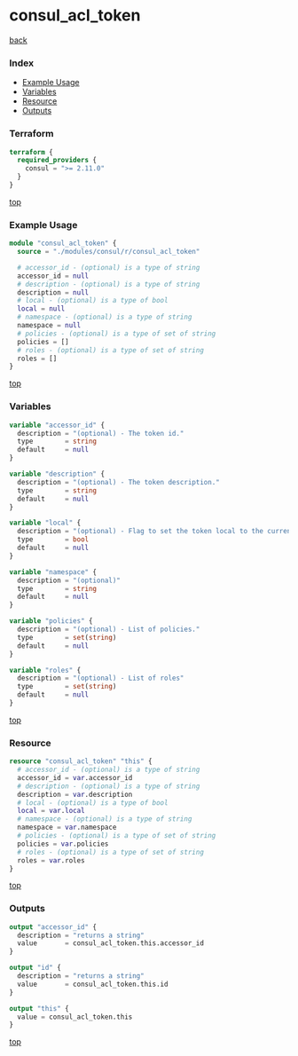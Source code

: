 # consul_acl_token

[back](../consul.md)

### Index

- [Example Usage](#example-usage)
- [Variables](#variables)
- [Resource](#resource)
- [Outputs](#outputs)

### Terraform

```terraform
terraform {
  required_providers {
    consul = ">= 2.11.0"
  }
}
```

[top](#index)

### Example Usage

```terraform
module "consul_acl_token" {
  source = "./modules/consul/r/consul_acl_token"

  # accessor_id - (optional) is a type of string
  accessor_id = null
  # description - (optional) is a type of string
  description = null
  # local - (optional) is a type of bool
  local = null
  # namespace - (optional) is a type of string
  namespace = null
  # policies - (optional) is a type of set of string
  policies = []
  # roles - (optional) is a type of set of string
  roles = []
}
```

[top](#index)

### Variables

```terraform
variable "accessor_id" {
  description = "(optional) - The token id."
  type        = string
  default     = null
}

variable "description" {
  description = "(optional) - The token description."
  type        = string
  default     = null
}

variable "local" {
  description = "(optional) - Flag to set the token local to the current datacenter."
  type        = bool
  default     = null
}

variable "namespace" {
  description = "(optional)"
  type        = string
  default     = null
}

variable "policies" {
  description = "(optional) - List of policies."
  type        = set(string)
  default     = null
}

variable "roles" {
  description = "(optional) - List of roles"
  type        = set(string)
  default     = null
}
```

[top](#index)

### Resource

```terraform
resource "consul_acl_token" "this" {
  # accessor_id - (optional) is a type of string
  accessor_id = var.accessor_id
  # description - (optional) is a type of string
  description = var.description
  # local - (optional) is a type of bool
  local = var.local
  # namespace - (optional) is a type of string
  namespace = var.namespace
  # policies - (optional) is a type of set of string
  policies = var.policies
  # roles - (optional) is a type of set of string
  roles = var.roles
}
```

[top](#index)

### Outputs

```terraform
output "accessor_id" {
  description = "returns a string"
  value       = consul_acl_token.this.accessor_id
}

output "id" {
  description = "returns a string"
  value       = consul_acl_token.this.id
}

output "this" {
  value = consul_acl_token.this
}
```

[top](#index)